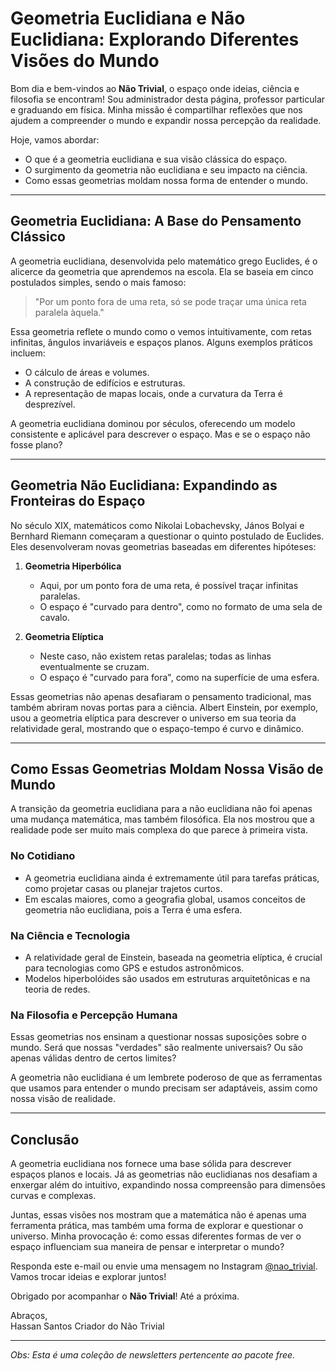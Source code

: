 # Geometria Euclidiana e Não Euclidiana: Explorando Diferentes Visões do Mundo  

Bom dia e bem-vindos ao **Não Trivial**, o espaço onde ideias, ciência e filosofia se encontram! Sou administrador desta página, professor particular e graduando em física. Minha missão é compartilhar reflexões que nos ajudem a compreender o mundo e expandir nossa percepção da realidade.  

Hoje, vamos abordar:  
- O que é a geometria euclidiana e sua visão clássica do espaço.  
- O surgimento da geometria não euclidiana e seu impacto na ciência.  
- Como essas geometrias moldam nossa forma de entender o mundo.  

---

## **Geometria Euclidiana: A Base do Pensamento Clássico**  

A geometria euclidiana, desenvolvida pelo matemático grego Euclides, é o alicerce da geometria que aprendemos na escola. Ela se baseia em cinco postulados simples, sendo o mais famoso:  

> "Por um ponto fora de uma reta, só se pode traçar uma única reta paralela àquela."  

Essa geometria reflete o mundo como o vemos intuitivamente, com retas infinitas, ângulos invariáveis e espaços planos. Alguns exemplos práticos incluem:  
- O cálculo de áreas e volumes.  
- A construção de edifícios e estruturas.  
- A representação de mapas locais, onde a curvatura da Terra é desprezível.  

A geometria euclidiana dominou por séculos, oferecendo um modelo consistente e aplicável para descrever o espaço. Mas e se o espaço não fosse plano?  

---

## **Geometria Não Euclidiana: Expandindo as Fronteiras do Espaço**  

No século XIX, matemáticos como Nikolai Lobachevsky, János Bolyai e Bernhard Riemann começaram a questionar o quinto postulado de Euclides. Eles desenvolveram novas geometrias baseadas em diferentes hipóteses:  

1. **Geometria Hiperbólica**  
   - Aqui, por um ponto fora de uma reta, é possível traçar infinitas paralelas.  
   - O espaço é "curvado para dentro", como no formato de uma sela de cavalo.  

2. **Geometria Elíptica**  
   - Neste caso, não existem retas paralelas; todas as linhas eventualmente se cruzam.  
   - O espaço é "curvado para fora", como na superfície de uma esfera.  

Essas geometrias não apenas desafiaram o pensamento tradicional, mas também abriram novas portas para a ciência. Albert Einstein, por exemplo, usou a geometria elíptica para descrever o universo em sua teoria da relatividade geral, mostrando que o espaço-tempo é curvo e dinâmico.  

---

## **Como Essas Geometrias Moldam Nossa Visão de Mundo**  

A transição da geometria euclidiana para a não euclidiana não foi apenas uma mudança matemática, mas também filosófica. Ela nos mostrou que a realidade pode ser muito mais complexa do que parece à primeira vista.  

### **No Cotidiano**  
- A geometria euclidiana ainda é extremamente útil para tarefas práticas, como projetar casas ou planejar trajetos curtos.  
- Em escalas maiores, como a geografia global, usamos conceitos de geometria não euclidiana, pois a Terra é uma esfera.  

### **Na Ciência e Tecnologia**  
- A relatividade geral de Einstein, baseada na geometria elíptica, é crucial para tecnologias como GPS e estudos astronômicos.  
- Modelos hiperbolóides são usados em estruturas arquitetônicas e na teoria de redes.  

### **Na Filosofia e Percepção Humana**  
Essas geometrias nos ensinam a questionar nossas suposições sobre o mundo. Será que nossas "verdades" são realmente universais? Ou são apenas válidas dentro de certos limites?  

A geometria não euclidiana é um lembrete poderoso de que as ferramentas que usamos para entender o mundo precisam ser adaptáveis, assim como nossa visão de realidade.  

---

## **Conclusão**  

A geometria euclidiana nos fornece uma base sólida para descrever espaços planos e locais. Já as geometrias não euclidianas nos desafiam a enxergar além do intuitivo, expandindo nossa compreensão para dimensões curvas e complexas.  

Juntas, essas visões nos mostram que a matemática não é apenas uma ferramenta prática, mas também uma forma de explorar e questionar o universo. Minha provocação é: como essas diferentes formas de ver o espaço influenciam sua maneira de pensar e interpretar o mundo?  

Responda este e-mail ou envie uma mensagem no Instagram [@nao_trivial](https://www.instagram.com/nao_trivial). Vamos trocar ideias e explorar juntos!  

Obrigado por acompanhar o **Não Trivial**! Até a próxima.  

Abraços,  
Hassan Santos
Criador do Não Trivial  

---

_Obs: Esta é uma coleção de newsletters pertencente ao pacote free._
